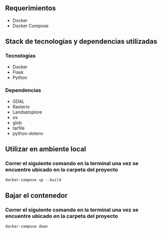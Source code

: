 ## Requerimientos

<ul>
    <li>Docker</li>
    <li>Docker Compose</li>
</ul>

## Stack de tecnologías y dependencias utilizadas

### Tecnologías
<ul>
    <li>Docker</li>
    <li>Flask</li>
    <li>Python</li>
</ul>

### Dependencias

<ul>
    <li>GDAL</li>
    <li>Rasterio</li>
    <li>Landsatxplore</li>
    <li>os</li>
    <li>glob</li>
    <li>tarfile</li>
    <li>python-dotenv</li>
</ul>

## Utilizar en ambiente local

### Correr el siguiente comando en la terminal una vez se encuentre ubicado en la carpeta del proyecto

```
docker-compose up --build
```  

## Bajar el contenedor

### Correr el siguiente comando en la terminal una vez se encuentre ubicado en la carpeta del proyecto

```
docker-compose down
``` 
